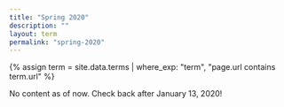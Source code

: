 ```yaml
---
title: "Spring 2020"
description: ""
layout: term
permalink: "spring-2020"
---
```


{% assign term = site.data.terms | where_exp: "term", "page.url contains term.url" %}

No content as of now. Check back after January 13, 2020!